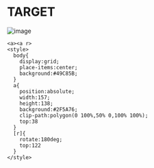 # TARGET

![image](https://github.com/user-attachments/assets/505821a5-865e-4488-ba5c-0b8da5f6de4d)

```
<a><a r>
<style>
  body{
    display:grid;
    place-items:center;
    background:#49C85B;
  }
  a{
    position:absolute;
    width:157;
    height:138;
    background:#2F5A76;
    clip-path:polygon(0 100%,50% 0,100% 100%);
    top:38
  }
  [r]{
    rotate:180deg;
    top:122
  }
</style>
```
